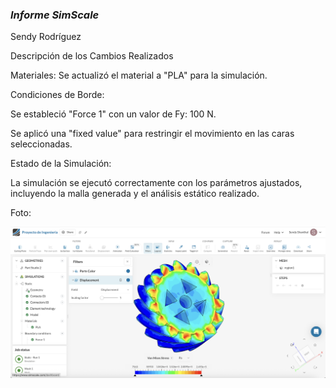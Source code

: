 ### *Informe SimScale*
Sendy Rodríguez

Descripción de los Cambios Realizados

Materiales: Se actualizó el material a "PLA" para la simulación.

Condiciones de Borde:

Se estableció "Force 1" con un valor de Fy: 100 N.

Se aplicó una "fixed value" para restringir el movimiento en las caras seleccionadas.

Estado de la Simulación:

La simulación se ejecutó correctamente con los parámetros ajustados, incluyendo la malla generada y el análisis estático realizado.

Foto:
<p align= "center">
  <img src="https://github.com/aquinoestoyxd/Proyecto_de_Ingenieria_1/blob/main/Im%C3%A1genes/Simulacio%CC%81n%20-%20Sendy%20Rodriguez.png?raw=true" alt="800px" width="800px"/>
</p>
